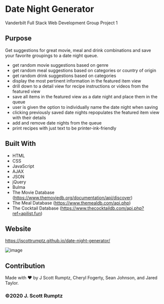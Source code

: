 # Date Night Generator
Vanderbilt Full Stack Web Development Group Project 1

## Purpose
Get suggestions for great movie, meal and drink combinations and save your favorite groupings to a date night queue.

- get random movie suggestions based on genre
- get random meal suggestions based on categories or country of origin
- get random drink suggestions based on categories
- display the most pertinent information in the featured item view
- drill down to a detail view for recipe instructions or videos from the featured view
- save all items in the featured view as a date night and place them in the queue 
- user is given the option to individually name the date night when saving
- clicking previously saved date nights repopulates the featured item view with their details
- add and remove date nights from the queue
- print recipes with just text to be printer-ink-friendly


## Built With
* HTML
* CSS
* JavaScript
* AJAX
* JSON
* jQuery
* Bulma
* The Movie Database (https://www.themoviedb.org/documentation/api/discover)
* The Meal Database (https://www.themealdb.com/api.php)
* The Cocktail Database (https://www.thecocktaildb.com/api.php?ref=apilist.fun)

## Website
https://jscottrumptz.github.io/date-night-generator/

![image](https://user-images.githubusercontent.com/74981245/106288218-5da31d80-620d-11eb-996a-1af4041e9cb7.png)

## Contribution
Made with ❤️ by J Scott Rumptz, Cheryl Fogerty, Sean Johnson, and Jared Taylor.

### ©️2020 J. Scott Rumptz 





